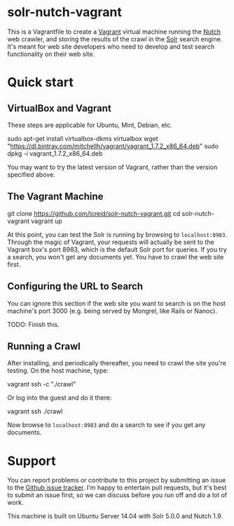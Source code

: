 # solr-nutch-vagrant

This is a Vagrantfile to create a [Vagrant](https://www.vagrantup.com/) virtual machine running the [Nutch](http://nutch.apache.org/) web crawler, and storing the results of the crawl in the [Solr](http://lucene.apache.org/solr/) search engine. It's meant for web site developers who need to develop and test search functionality on their web site.

# Quick start

## VirtualBox and Vagrant
These steps are applicable for Ubuntu, Mint, Debian, etc.

  sudo apt-get install virtualbox-dkms virtualbox
  wget "https://dl.bintray.com/mitchellh/vagrant/vagrant_1.7.2_x86_64.deb"
  sudo dpkg -i vagrant_1.7.2_x86_64.deb

You may want to try the latest version of Vagrant, rather than the version specified above.

## The Vagrant Machine

  git clone https://github.com/lcreid/solr-nutch-vagrant.git
  cd solr-nutch-vagrant
  vagrant up

At this point, you can test the Solr is running by browsing to `localhost:8983`. Through the magic of Vagrant, your requests will actually be sent to the Vagrant box's port 8983, which is the default Solr port for queries. If you try a search, you won't get any documents yet. You have to crawl the web site first.

## Configuring the URL to Search
You can ignore this section if the web site you want to search is on the host machine's port 3000 (e.g. being served by Mongrel, like Rails or Nanoc).

TODO: Finish this.

## Running a Crawl
After installing, and periodically thereafter, you need to crawl the site you're testing. On the host machine, type:

  vagrant ssh -c "./crawl"

Or log into the guest and do it there:

  vagrant ssh
  ./crawl

Now browse to `localhost:8983` and do a search to see if you get any documents.

# Support

You can report problems or contribute to this project by submitting an issue to the [Github issue tracker](https://github.com/lcreid/solr-nutch-vagrant/issues). I'm happy to entertain pull requests, but it's best to submit an issue first, so we can discuss before you run off and do a lot of work.

This machine is built on Ubuntu Server 14.04 with Solr 5.0.0 and Nutch 1.9.
